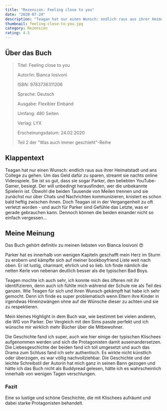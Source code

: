 ```yaml
---
title: "Rezension: Feeling close to you"
date: "2020-07-24"
description: "Teagan hat nur einen Wunsch: endlich raus aus ihrer Heimatstadt und ans College zu gehen. Um das Geld dafür zu sparen, streamt sie nachts online Videospiele. Sie ist so gut, dass sie sogar Parker, den beliebten YouTube-Gamer, besiegt. Der will unbedingt herausfinden, wer die unbekannte Spielerin ist. Obwohl die beiden Tausende von Meilen trennen und sie zunächst nur über Chats und Nachrichten kommunizieren, knistert es schon bald heftig zwischen ihnen."
thumbnail: feeling-close-to-you.jpg
category: Rezension
rating: 4.5
---
```


## Über das Buch
> Titel: Feeling close to you
> 
> Autor/in: Bianca Iosivoni
> 
> ISBN: 9783736311206
> 
> Sprache: Deutsch
> 
> Ausgabe: Flexibler Einband
> 
> Umfang: 480 Seiten
> 
> Verlag: LYX
> 
> Erscheinungsdatum: 24.02.2020
> 
> Teil 2 der "Was auch immer geschieht"-Reihe

## Klappentext
Teagan hat nur einen Wunsch: endlich raus aus ihrer Heimatstadt und ans College zu gehen. Um das Geld dafür zu sparen, streamt sie nachts online Videospiele. Sie ist so gut, dass sie sogar Parker, den beliebten YouTube-Gamer, besiegt. Der will unbedingt herausfinden, wer die unbekannte Spielerin ist. Obwohl die beiden Tausende von Meilen trennen und sie zunächst nur über Chats und Nachrichten kommunizieren, knistert es schon bald heftig zwischen ihnen. Doch Teagan ist in der Vergangenheit zu oft verletzt worden - und auch für Parker sind Gefühle das Letzte, was er gerade gebrauchen kann. Dennoch können die beiden einander nicht so einfach vergessen...

## Meine Meinung
Das Buch gehört definitiv zu meinen liebsten von Bianca Iosivoni 😍

Parker hat es innerhalb von wenigen Kapiteln geschafft mein Herz im Sturm zu erobern und kämpfte sich auf meiner bookboyfriend Liste weit nach oben. Er ist lustig, charmant, ehrlich und so lieb. Ich finde nämlich die netten Kerle von nebenan deutlich besser als die typischen Bad Boys.

Teagen mochte ich auch sehr, ich konnte mich des öfteren mit ihr identifizieren, denn auch ich fühlte mich während der Schule nie als Teil des ganzen. Wie Teagen für sich und ihren Wunsch gekämpft hat habe ich sehr gemocht. Denn ich finde es super problematisch wenn Eltern ihre Kinder in irgendwas Hineinzwängen ohne auf die Wünsche dieser zu achten und sie zu respektieren.

Mein kleines Highlight in dem Buch war, wie bestimmt bei vielen anderen, die WG von Parker. Der Vergleich mit den Sims passte perfekt und ich wünsche mir wirklich mehr Bücher über die Mitbewohner.

Die Geschichte fand ich super, auch wie hier einige der typischen Klischees aufgenommen werden und sich die Protagonisten damit auseinandersetzen. Die Liebesgeschichte der beiden fand ich toll umgesetzt und auch das Drama zum Schluss fand ich sehr authentisch. Es wirkte nicht künstlich oder überzogen, es war völlig nachvollziehbar. Die Geschichte und der leichte Schreibstil der Autorin hat mich ganz in seinen Bann gezogen und hätte ich das Buch nicht als Buddyread gelesen, hätte ich es wahrscheinlich innerhalb von wenigen Tagen verschlungen.

### Fazit
Eine so lustige und schöne Geschichte, die mit Klischees aufräumt und dabei starke Protagonisten behandelt.
